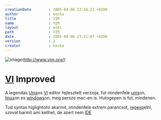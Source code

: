```yaml
---
creationDate        : 2005-04-06 23:10:21 +0200 
author              : kocka 
title               : VIM 
name                : VIM 
layout              : wiki 
path                : VIM 
date                : 2005-04-06 23:21:07 +0200 
version             : 2 
creator             : kocka 
---
```

![image](http://www.vim.org/images/vim_header.gif)(http://www.vim.org/)

# [VI](VI.html) Improved

A legendas [Unix](unix.html)os [VI](VI.html) editor fejlesztett verzioja, fut mindenfele [unix](unix.html)on, [linux](Linux.html)on es [windows](Windows.html)on, meg persze mac-en is. Hutogepen is fut, mindenen.

Tud syntax higlightolni akarmit, mindenfele extrem parancsot, [regexp](regexp.html)elni, szoval barmit ami kellhet, de azert nem [IDE](IDE.html)
